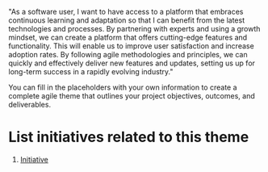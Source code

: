 "As a software user, I want to have access to a platform that embraces continuous learning and adaptation so that I can benefit from the latest technologies and processes. By partnering with experts and using a growth mindset, we can create a platform that offers cutting-edge features and functionality. This will enable us to improve user satisfaction and increase adoption rates. By following agile methodologies and principles, we can quickly and effectively deliver new features and updates, setting us up for long-term success in a rapidly evolving industry."


You can fill in the placeholders with your own information to create a complete agile theme that outlines your project objectives, outcomes, and deliverables.


# List initiatives related to this theme
1. [Initiative](documentation/templates/theme/initiatives/initiative_template.md)